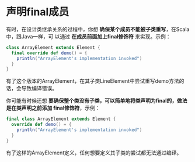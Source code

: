 声明final成员
================================================================================
有时，在设计类继承关系的过程中，你想 **确保某个成员不能被子类重写**，在Scala中，跟Java一样，可
以通过 **在成员前面加上final修饰符** 来实现。示例：
```scala
class ArrayElement extends Element {
  final override def demo() = {
    println("ArrayElement's implementation invoked")
  }
}
```
有了这个版本的ArrayElement，在其子类LineElement中尝试重写demo方法的话，会导致编译错误。

你可能有时候还想 **要确保整个类没有子类，可以简单地将类声明为final的，做法是在类声明之前添加
final修饰符**，示例：
```scala
final class ArrayElement extends Element {
  override def demo() = {
    println("ArrayElement's implementation invoked")
  }
}
```
有了这样的ArrayElement定义，任何想要定义其子类的尝试都无法通过编译。


